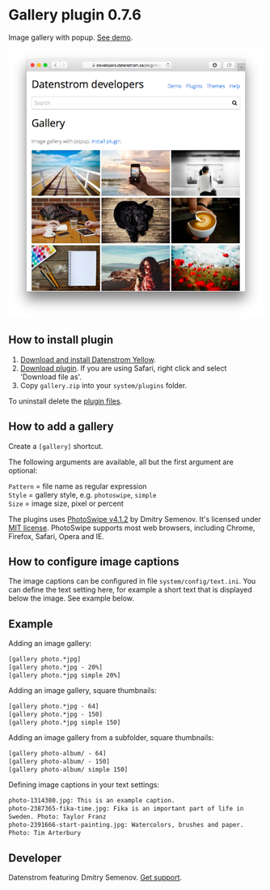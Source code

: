Gallery plugin 0.7.6
====================
Image gallery with popup. [See demo](https://developers.datenstrom.se/plugins/gallery).

<p align="center"><img src="gallery-screenshot.png?raw=true" alt="Screenshot"></p>

## How to install plugin

1. [Download and install Datenstrom Yellow](https://github.com/datenstrom/yellow/).
2. [Download plugin](https://github.com/datenstrom/yellow-plugins/raw/master/zip/gallery.zip). If you are using Safari, right click and select 'Download file as'.
3. Copy `gallery.zip` into your `system/plugins` folder.

To uninstall delete the [plugin files](update.ini).

## How to add a gallery

Create a `[gallery]` shortcut.

The following arguments are available, all but the first argument are optional:
  
`Pattern` = file name as regular expression  
`Style` = gallery style, e.g. `photoswipe`, `simple`  
`Size` = image size, pixel or percent

The plugins uses [PhotoSwipe v4.1.2](https://github.com/dimsemenov/photoswipe) by Dmitry Semenov. It's licensed under [MIT license](https://opensource.org/licenses/MIT). PhotoSwipe supports most web browsers, including Chrome, Firefox, Safari, Opera and IE.

## How to configure image captions

The image captions can be configured in file `system/config/text.ini`. You can define the text setting here, for example a short text that is displayed below the image. See example below.

## Example

Adding an image gallery:

    [gallery photo.*jpg]
    [gallery photo.*jpg - 20%]
    [gallery photo.*jpg simple 20%]

Adding an image gallery, square thumbnails:

    [gallery photo.*jpg - 64]
    [gallery photo.*jpg - 150]
    [gallery photo.*jpg simple 150]

Adding an image gallery from a subfolder, square thumbnails:

    [gallery photo-album/ - 64]
    [gallery photo-album/ - 150]
    [gallery photo-album/ simple 150]

Defining image captions in your text settings:

    photo-1314380.jpg: This is an example caption.
    photo-2387365-fika-time.jpg: Fika is an important part of life in Sweden. Photo: Taylor Franz
    photo-2391666-start-painting.jpg: Watercolors, brushes and paper. Photo: Tim Arterbury

## Developer

Datenstrom featuring Dmitry Semenov. [Get support](https://developers.datenstrom.se/help/support).
